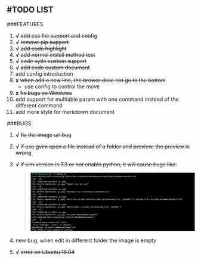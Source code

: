 #TODO LIST
---
###FEATURES
1. **√** ~~add css file support and config~~
2. **√** ~~remove pip support~~
3. **√** ~~add code highlight~~
4. **√** ~~add normal install method test~~
5. **√** ~~code sytle custom support~~
6. **√** ~~add code custom document~~
7. add config introduction
8. **x** ~~when add a new line, the brower dose not go to the bottom~~
    + use config to control the move
10. **x** ~~fix bugs on Windows~~
11. add support for multiable param with one command instead of the different command
12. add more style for markdown document


###BUGS
1. **√** ~~fix the image url bug~~
2. **√** ~~if use gvim open a file instead of a folder and preview, the preview is wrong~~
3. **√** ~~if vim version is 7.3 or not enable python, it will cause bugs like:~~
    > ![bug](./images/bug-1.jpg)

4. new bug, when edit in different folder the image is empty
5. **√** ~~error on Ubuntu 16.04~~
